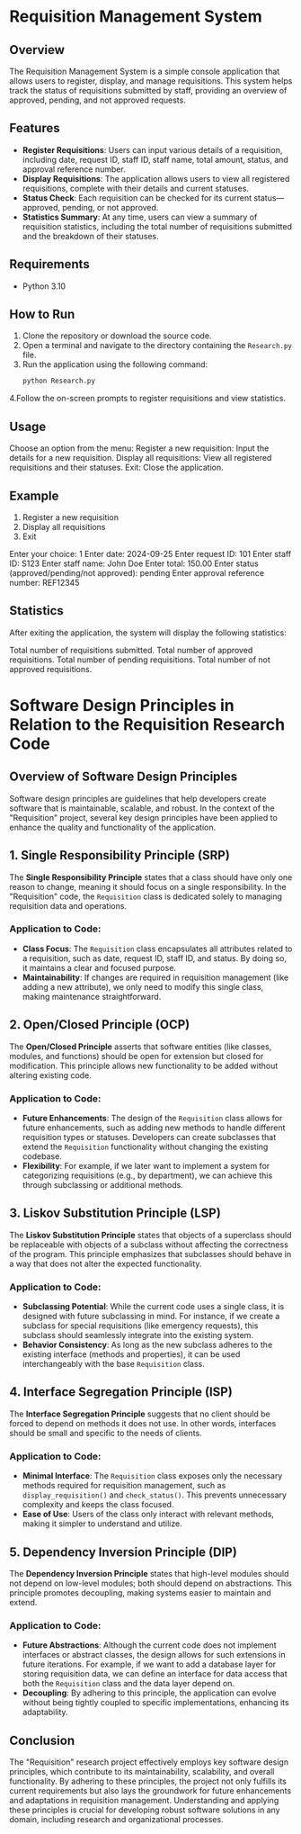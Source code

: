 
# Requisition Management System

## Overview
The Requisition Management System is a simple console application that allows users to register, display, and manage requisitions. This system helps track the status of requisitions submitted by staff, providing an overview of approved, pending, and not approved requests.

## Features
- **Register Requisitions**: Users can input various details of a requisition, including date, request ID, staff ID, staff name, total amount, status, and approval reference number.
- **Display Requisitions**: The application allows users to view all registered requisitions, complete with their details and current statuses.
- **Status Check**: Each requisition can be checked for its current status—approved, pending, or not approved.
- **Statistics Summary**: At any time, users can view a summary of requisition statistics, including the total number of requisitions submitted and the breakdown of their statuses.

## Requirements
- Python 3.10

## How to Run
1. Clone the repository or download the source code.
2. Open a terminal and navigate to the directory containing the `Research.py` file.
3. Run the application using the following command:
   ```bash
   python Research.py
4.Follow the on-screen prompts to register requisitions and view statistics.

## Usage
Choose an option from the menu:
Register a new requisition: Input the details for a new requisition.
Display all requisitions: View all registered requisitions and their statuses.
Exit: Close the application.

## Example 
1. Register a new requisition
2. Display all requisitions
3. Exit

Enter your choice: 1
Enter date: 2024-09-25
Enter request ID: 101
Enter staff ID: S123
Enter staff name: John Doe
Enter total: 150.00
Enter status (approved/pending/not approved): pending
Enter approval reference number: REF12345

## Statistics
After exiting the application, the system will display the following statistics:

Total number of requisitions submitted.
Total number of approved requisitions.
Total number of pending requisitions.
Total number of not approved requisitions.



# Software Design Principles in Relation to the Requisition Research Code

## Overview of Software Design Principles
Software design principles are guidelines that help developers create software that is maintainable, scalable, and robust. In the context of the "Requisition" project, several key design principles have been applied to enhance the quality and functionality of the application.

## 1. Single Responsibility Principle (SRP)
The **Single Responsibility Principle** states that a class should have only one reason to change, meaning it should focus on a single responsibility. In the "Requisition" code, the `Requisition` class is dedicated solely to managing requisition data and operations. 

### Application to Code:
- **Class Focus**: The `Requisition` class encapsulates all attributes related to a requisition, such as date, request ID, staff ID, and status. By doing so, it maintains a clear and focused purpose.
- **Maintainability**: If changes are required in requisition management (like adding a new attribute), we only need to modify this single class, making maintenance straightforward.

## 2. Open/Closed Principle (OCP)
The **Open/Closed Principle** asserts that software entities (like classes, modules, and functions) should be open for extension but closed for modification. This principle allows new functionality to be added without altering existing code.

### Application to Code:
- **Future Enhancements**: The design of the `Requisition` class allows for future enhancements, such as adding new methods to handle different requisition types or statuses. Developers can create subclasses that extend the `Requisition` functionality without changing the existing codebase.
- **Flexibility**: For example, if we later want to implement a system for categorizing requisitions (e.g., by department), we can achieve this through subclassing or additional methods.

## 3. Liskov Substitution Principle (LSP)
The **Liskov Substitution Principle** states that objects of a superclass should be replaceable with objects of a subclass without affecting the correctness of the program. This principle emphasizes that subclasses should behave in a way that does not alter the expected functionality.

### Application to Code:
- **Subclassing Potential**: While the current code uses a single class, it is designed with future subclassing in mind. For instance, if we create a subclass for special requisitions (like emergency requests), this subclass should seamlessly integrate into the existing system.
- **Behavior Consistency**: As long as the new subclass adheres to the existing interface (methods and properties), it can be used interchangeably with the base `Requisition` class.

## 4. Interface Segregation Principle (ISP)
The **Interface Segregation Principle** suggests that no client should be forced to depend on methods it does not use. In other words, interfaces should be small and specific to the needs of clients.

### Application to Code:
- **Minimal Interface**: The `Requisition` class exposes only the necessary methods required for requisition management, such as `display_requisition()` and `check_status()`. This prevents unnecessary complexity and keeps the class focused.
- **Ease of Use**: Users of the class only interact with relevant methods, making it simpler to understand and utilize.

## 5. Dependency Inversion Principle (DIP)
The **Dependency Inversion Principle** states that high-level modules should not depend on low-level modules; both should depend on abstractions. This principle promotes decoupling, making systems easier to maintain and extend.

### Application to Code:
- **Future Abstractions**: Although the current code does not implement interfaces or abstract classes, the design allows for such extensions in future iterations. For example, if we want to add a database layer for storing requisition data, we can define an interface for data access that both the `Requisition` class and the data layer depend on.
- **Decoupling**: By adhering to this principle, the application can evolve without being tightly coupled to specific implementations, enhancing its adaptability.

## Conclusion
The "Requisition" research project effectively employs key software design principles, which contribute to its maintainability, scalability, and overall functionality. By adhering to these principles, the project not only fulfills its current requirements but also lays the groundwork for future enhancements and adaptations in requisition management. Understanding and applying these principles is crucial for developing robust software solutions in any domain, including research and organizational processes.


